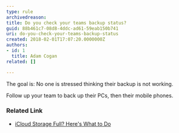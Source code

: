 ```yaml
---
type: rule
archivedreason: 
title: Do you check your teams backup status?
guid: 88b461c7-08d8-4ddc-ad61-59eab150b741
uri: do-you-check-your-teams-backup-status
created: 2018-02-01T17:07:20.0000000Z
authors:
- id: 1
  title: Adam Cogan
related: []

---
```


The goal is: No one is stressed thinking their backup is not working.

Follow up your team to back up their PCs, then their mobile phones.

<!--endintro-->

### Related Link 


* [iCloud Storage Full? Here's What to Do](http&#58;//www.wsj.com/video/icloud-storage-full-heres-what-to-do/AE27E641-8F11-4A79-A375-8E276B9585A1.html)
